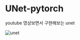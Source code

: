 # UNet-pytorch

youtube 영상보면서 구현해보는 unet

![unet](https://user-images.githubusercontent.com/70372577/130379681-2e0cb93f-4178-437b-8445-e6a5e769d729.png)
